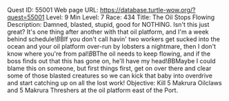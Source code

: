 Quest ID: 55001
Web page URL: https://database.turtle-wow.org/?quest=55001
Level: 9
Min Level: 7
Race: 434
Title: The Oil Stops Flowing
Description: Damned, blasted, stupid, good for NOTHING. Isn't this just great? It's one thing after another with that oil platform, and I'm a week behind schedule!$B$BIf you don't call havin' two workers get sucked into the ocean and your oil platform over-run by lobsters a nightmare, then I don't know where you're from pal!$B$BThe oil needs to keep flowing, and if the boss finds out that this has gone on, he'll have my head!$B$BMaybe I could blame this on someone, but first things first, get on over there and clear some of those blasted creatures so we can kick that baby into overdrive and start catching up on all the lost work!
Objective: Kill 5 Makrura Oilclaws and 5 Makrura Threshers at the oil platform east of the Port.

